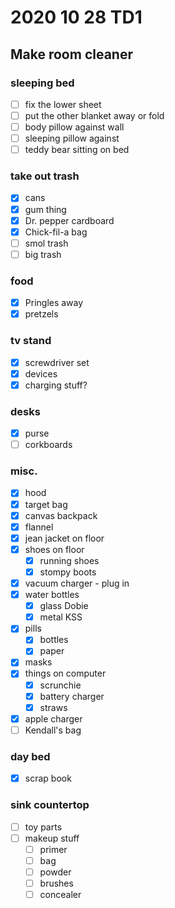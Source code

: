 # 2020 10 28 TD1
## Make room cleaner
### sleeping bed
- [ ] fix the lower sheet
- [ ] put the other blanket away or fold
- [ ] body pillow against wall
- [ ] sleeping pillow against
- [ ] teddy bear sitting on bed

### take out trash
- [x] cans
- [x] gum thing
- [x] Dr. pepper cardboard
- [x] Chick-fil-a bag
- [ ] smol trash
- [ ] big trash

### food
- [x] Pringles away
- [x] pretzels

### tv stand
- [x] screwdriver set
- [x] devices
- [x] charging stuff?

### desks
- [x] purse
- [ ] corkboards

### misc.
- [x] hood
- [x] target bag
- [x] canvas backpack
- [x] flannel
- [x] jean jacket on floor
- [x] shoes on floor
  - [x] running shoes
  - [x] stompy boots
- [x] vacuum charger - plug in
- [x] water bottles
  - [x] glass Dobie
  - [x] metal KSS
- [x] pills
  - [x] bottles
  - [x] paper
- [x] masks
- [x] things on computer
  - [x] scrunchie
  - [x] battery charger
  - [x] straws
- [x] apple charger
- [ ] Kendall's bag

### day bed
- [x] scrap book

### sink countertop
- [ ] toy parts
- [ ] makeup stuff
  - [ ] primer
  - [ ] bag
  - [ ] powder
  - [ ] brushes
  - [ ] concealer
